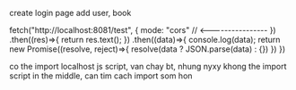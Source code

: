 create login page
add user, book



fetch("http://localhost:8081/test", {
        mode: "cors" // <----------------
    })
    .then((res)=>{
        return res.text();
    })
    .then((data)=>{
        console.log(data);
        return new Promise((resolve, reject)=>{
            resolve(data ? JSON.parse(data) : {})
        })
    })


co the import localhost js script, van chay bt, nhung nyxy khong the import script in the middle, can tim cach import som hon
